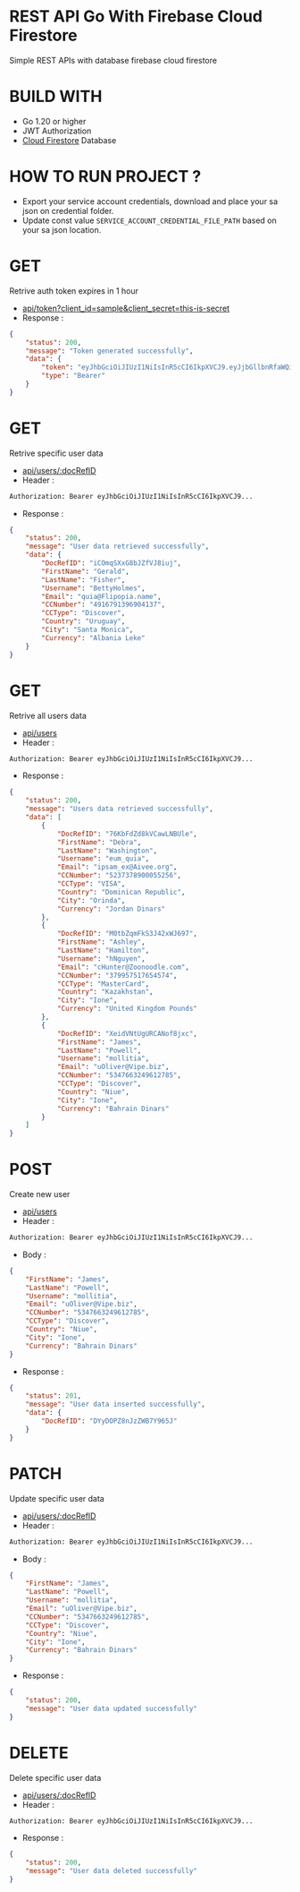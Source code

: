 # REST API Go With Firebase Cloud Firestore
Simple REST APIs with database firebase cloud firestore
# BUILD WITH
- Go 1.20 or higher
- JWT Authorization
- [Cloud Firestore](https://firebase.google.com/docs/firestore/quickstart) Database

# HOW TO RUN PROJECT ?
- Export your service account credentials, download and place your sa json on credential folder.
- Update const value `SERVICE_ACCOUNT_CREDENTIAL_FILE_PATH` based on your sa json location.

# GET
Retrive auth token expires in 1 hour
- [api/token?client_id=sample&client_secret=this-is-secret](localhost:8080/api/token?client_id=sample&client_secret=this-is-secret)
- Response :

```json 
{
    "status": 200,
    "message": "Token generated successfully",
    "data": {
        "token": "eyJhbGciOiJIUzI1NiIsInR5cCI6IkpXVCJ9.eyJjbGllbnRfaWQiOiJzYW1wbGUiLCJleHAiOjE2OTI1MTEyMTh9.b2PwwPbxFNv542XFPilpDwMaBaa3uo1CBiJpbMg3-88",
        "type": "Bearer"
    }
}
```

# GET
Retrive specific user data
- [api/users/:docRefID](localhost:8080/api/users/:docRefID)
- Header :
```sh
Authorization: Bearer eyJhbGciOiJIUzI1NiIsInR5cCI6IkpXVCJ9...
```
- Response :

```json 
{
    "status": 200,
    "message": "User data retrieved successfully",
    "data": {
        "DocRefID": "iCOmqSXxG8bJZfVJ8iuj",
        "FirstName": "Gerald",
        "LastName": "Fisher",
        "Username": "BettyHolmes",
        "Email": "quia@Flipopia.name",
        "CCNumber": "4916791396904137",
        "CCType": "Discover",
        "Country": "Uruguay",
        "City": "Santa Monica",
        "Currency": "Albania Leke"
    }
}
```

# GET
Retrive all users data
- [api/users](localhost:8080/api/users)
- Header :
```sh
Authorization: Bearer eyJhbGciOiJIUzI1NiIsInR5cCI6IkpXVCJ9...
```
- Response :

```json 
{
    "status": 200,
    "message": "Users data retrieved successfully",
    "data": [
        {
            "DocRefID": "76KbFdZd8kVCawLNBUle",
            "FirstName": "Debra",
            "LastName": "Washington",
            "Username": "eum_quia",
            "Email": "ipsam_ex@Aivee.org",
            "CCNumber": "5237378900055256",
            "CCType": "VISA",
            "Country": "Dominican Republic",
            "City": "Orinda",
            "Currency": "Jordan Dinars"
        },
        {
            "DocRefID": "M0tbZqmFkS3J42xWJ697",
            "FirstName": "Ashley",
            "LastName": "Hamilton",
            "Username": "hNguyen",
            "Email": "cHunter@Zoonoodle.com",
            "CCNumber": "379957517654574",
            "CCType": "MasterCard",
            "Country": "Kazakhstan",
            "City": "Ione",
            "Currency": "United Kingdom Pounds"
        },
        {
            "DocRefID": "XeidVNtUgURCANof8jxc",
            "FirstName": "James",
            "LastName": "Powell",
            "Username": "mollitia",
            "Email": "uOliver@Vipe.biz",
            "CCNumber": "5347663249612785",
            "CCType": "Discover",
            "Country": "Niue",
            "City": "Ione",
            "Currency": "Bahrain Dinars"
        }
    ]
}
```

# POST
Create new user
- [api/users](localhost:8080/api/users)
- Header :
```sh
Authorization: Bearer eyJhbGciOiJIUzI1NiIsInR5cCI6IkpXVCJ9...
```
- Body :

```json 
{
    "FirstName": "James",
    "LastName": "Powell",
    "Username": "mollitia",
    "Email": "uOliver@Vipe.biz",
    "CCNumber": "5347663249612785",
    "CCType": "Discover",
    "Country": "Niue",
    "City": "Ione",
    "Currency": "Bahrain Dinars"
}
```

- Response :

```json 
{
    "status": 201,
    "message": "User data inserted successfully",
    "data": {
        "DocRefID": "DYyDOPZ8nJzZWB7Y965J"
    }
}
```

# PATCH
Update specific user data
- [api/users/:docRefID](localhost:8080/api/users/:docRefID)
- Header :
```sh
Authorization: Bearer eyJhbGciOiJIUzI1NiIsInR5cCI6IkpXVCJ9...
```
- Body :

```json 
{
    "FirstName": "James",
    "LastName": "Powell",
    "Username": "mollitia",
    "Email": "uOliver@Vipe.biz",
    "CCNumber": "5347663249612785",
    "CCType": "Discover",
    "Country": "Niue",
    "City": "Ione",
    "Currency": "Bahrain Dinars"
}
```

- Response :

```json 
{
    "status": 200,
    "message": "User data updated successfully"
}
```


# DELETE
Delete specific user data
- [api/users/:docRefID](localhost:8080/api/users/:docRefID)
- Header :
```sh
Authorization: Bearer eyJhbGciOiJIUzI1NiIsInR5cCI6IkpXVCJ9...
```
- Response :

```json 
{
    "status": 200,
    "message": "User data deleted successfully"
}
```